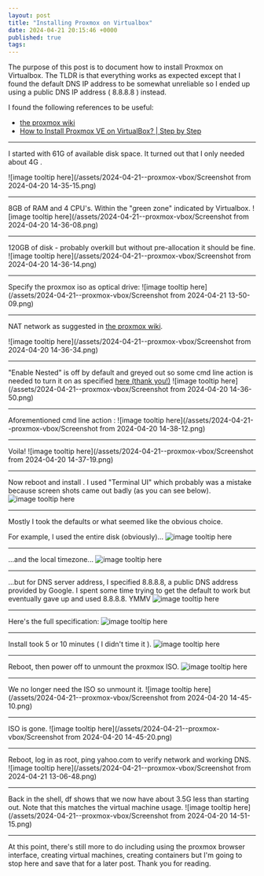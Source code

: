 ```yaml
---
layout: post
title: "Installing Proxmox on Virtualbox"
date: 2024-04-21 20:15:46 +0000
published: true
tags:
---
```


The purpose of this post is to document how to install Proxmox on Virtualbox.   The TLDR is that everything works as expected except that I found the default DNS IP address to be somewhat unreliable so I ended up using a public DNS IP address ( 8.8.8.8 ) instead.

I found the following references to be useful:

- [the proxmox wiki](https://pve.proxmox.com/wiki/Proxmox_VE_inside_VirtualBox)
- [How to Install Proxmox VE on VirtualBox? \| Step by Step](https://getlabsdone.com/how-to-install-proxmox-ve-on-virtualbox-step-by-step/)

------

I started with 61G of available disk space.   It turned out that I only needed about 4G .

![image tooltip here](/assets/2024-04-21--proxmox-vbox/Screenshot from 2024-04-20 14-35-15.png)

------
8GB of RAM and 4 CPU's.   Within the "green zone" indicated by Virtualbox.
![image tooltip here](/assets/2024-04-21--proxmox-vbox/Screenshot from 2024-04-20 14-36-08.png)

-----------
120GB of disk - probably overkill but without pre-allocation it should be fine.
![image tooltip here](/assets/2024-04-21--proxmox-vbox/Screenshot from 2024-04-20 14-36-14.png)

------
Specify the proxmox iso as optical drive:
![image tooltip here](/assets/2024-04-21--proxmox-vbox/Screenshot from 2024-04-21 13-50-09.png)


-----------
NAT network as suggested in [the proxmox wiki](https://pve.proxmox.com/wiki/Proxmox_VE_inside_VirtualBox).

![image tooltip here](/assets/2024-04-21--proxmox-vbox/Screenshot from 2024-04-20 14-36-34.png)

----------
"Enable Nested" is off by default and greyed out so some cmd line action is needed to turn it on as specified [here (thank you!)](https://getlabsdone.com/how-to-install-proxmox-ve-on-virtualbox-step-by-step/)
![image tooltip here](/assets/2024-04-21--proxmox-vbox/Screenshot from 2024-04-20 14-36-50.png)

----------
Aforementioned cmd line action :
![image tooltip here](/assets/2024-04-21--proxmox-vbox/Screenshot from 2024-04-20 14-38-12.png)

----------
Voila!
![image tooltip here](/assets/2024-04-21--proxmox-vbox/Screenshot from 2024-04-20 14-37-19.png)

----------
Now reboot and install .  I used "Terminal UI" which probably was a mistake because screen shots came out badly (as you can see below).
![image tooltip here](/assets/2024-04-21--proxmox-vbox/VirtualBox_proxmox_20_04_2024_14_38_33.png)

----------
Mostly I took the defaults or what seemed like the obvious choice.

For example, I used the entire disk (obviously)...
![image tooltip here](/assets/2024-04-21--proxmox-vbox/VirtualBox_proxmox_20_04_2024_14_39_30.png)

----------
...and the local timezone...
![image tooltip here](/assets/2024-04-21--proxmox-vbox/VirtualBox_proxmox_20_04_2024_14_39_55.png)

----------
...but for DNS server address, I specified 8.8.8.8, a public DNS address provided by Google.   I spent some time trying to get the default to work but eventually gave up and used 8.8.8.8.   YMMV
![image tooltip here](/assets/2024-04-21--proxmox-vbox/VirtualBox_proxmox_20_04_2024_14_41_13.png)

----------
Here's the full specification:
![image tooltip here](/assets/2024-04-21--proxmox-vbox/VirtualBox_proxmox_20_04_2024_14_41_34.png)


----------
Install took 5 or 10 minutes ( I didn't time it ).
![image tooltip here](/assets/2024-04-21--proxmox-vbox/VirtualBox_proxmox_20_04_2024_14_42_07.png)

----------
Reboot, then power off to unmount the proxmox ISO.
![image tooltip here](/assets/2024-04-21--proxmox-vbox/VirtualBox_proxmox_20_04_2024_14_44_20.png)

----------
We no longer need the ISO so unmount it.
![image tooltip here](/assets/2024-04-21--proxmox-vbox/Screenshot from 2024-04-20 14-45-10.png)

----------
ISO is gone.
![image tooltip here](/assets/2024-04-21--proxmox-vbox/Screenshot from 2024-04-20 14-45-20.png)


----------
Reboot, log in as root, ping yahoo.com to verify network and working DNS.   
![image tooltip here](/assets/2024-04-21--proxmox-vbox/Screenshot from 2024-04-21 13-06-48.png)

----------
Back in the shell, df shows that we now have about 3.5G less than starting out.   Note that this matches the virtual machine usage.
![image tooltip here](/assets/2024-04-21--proxmox-vbox/Screenshot from 2024-04-20 14-51-15.png)


----------
At this point, there's still more to do including using the proxmox browser interface, creating virtual machines, creating containers but I'm going to stop here and save that for a later post.  Thank you for reading.
